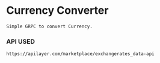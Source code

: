 # Currency Converter

```
Simple GRPC to convert Currency. 
```

### API USED
```
https://apilayer.com/marketplace/exchangerates_data-api
```

